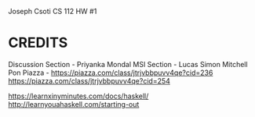 Joseph Csoti
CS 112
HW #1

CREDITS
=====
Discussion Section - Priyanka Mondal
MSI Section - Lucas Simon
Mitchell Pon
Piazza - https://piazza.com/class/jtrjvbbpuvv4qe?cid=236
         https://piazza.com/class/jtrjvbbpuvv4qe?cid=254

https://learnxinyminutes.com/docs/haskell/
http://learnyouahaskell.com/starting-out